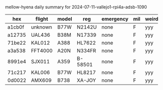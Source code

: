 mellow-hyena daily summary for 2024-07-11-vallejo1-rpi4a-adsb-1090

|hex|flight|model|reg|emergency|mil|weirdo|
|--|--|--|--|--|--|--|
|a1cb0f|unknown|B77W|N2142U|none|F|yyy|
|a12735|UAL436|B38M|N17339|none|F|yyy|
|71be22|KAL012|A388|HL7622|none|F|yyy|
|a3a538|FFT4000|A20N|N334FR|none|F|yyy|
|8991e4|SJX011|A359|B-58501|none|F|yyy|
|71c217|KAL006|B77W|HL8217|none|F|yyy|
|0d0022|AMX609|B738|XA-JOY|none|F|yyy|
